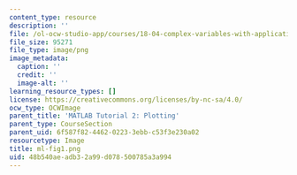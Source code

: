 ```yaml
---
content_type: resource
description: ''
file: /ol-ocw-studio-app/courses/18-04-complex-variables-with-applications-spring-2018/48b540aeadb32a99d078500785a3a994_ml-fig1.png
file_size: 95271
file_type: image/png
image_metadata:
  caption: ''
  credit: ''
  image-alt: ''
learning_resource_types: []
license: https://creativecommons.org/licenses/by-nc-sa/4.0/
ocw_type: OCWImage
parent_title: 'MATLAB Tutorial 2: Plotting'
parent_type: CourseSection
parent_uid: 6f587f82-4462-0223-3ebb-c53f3e230a02
resourcetype: Image
title: ml-fig1.png
uid: 48b540ae-adb3-2a99-d078-500785a3a994
---
```


